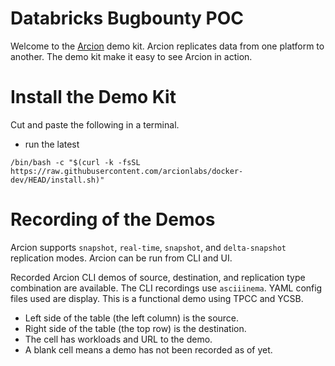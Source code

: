 # Databricks Bugbounty POC


Welcome to the [Arcion](http://arcion.io) demo kit.
Arcion replicates data from one platform to another.
The demo kit make it easy to see Arcion in action.

# Install the Demo Kit  

Cut and paste the following in a terminal.

- run the latest
```
/bin/bash -c "$(curl -k -fsSL https://raw.githubusercontent.com/arcionlabs/docker-dev/HEAD/install.sh)"
```

# Recording of the Demos

Arcion supports `snapshot`, `real-time`, `snapshot`, and `delta-snapshot` replication modes.
Arcion can be run from CLI and UI.

Recorded Arcion CLI demos of source, destination, and replication type combination are available.
The CLI recordings use `asciiinema`.
YAML config files used are display.
This is a functional demo using TPCC and YCSB.

- Left side of the table (the left column) is the source.
- Right side of the table (the top row) is the destination.
- The cell has workloads and URL to the demo.
- A blank cell means a demo has not been recorded as of yet.
